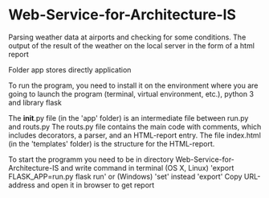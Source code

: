 # Web-Service-for-Architecture-IS
Parsing weather data at airports and checking for some conditions. The output of the result of the weather on the local server in the form of a html report

Folder app stores directly application

To run the program, you need to install it on the environment where you are going to launch the program (terminal, virtual environment, etc.), python 3 and library flask

The __init__.py file (in the 'app' folder) is an intermediate file between run.py and routs.py
The routs.py file contains the main code with comments, which includes decorators, a parser, and an HTML-report entry.
The file index.html (in the 'templates' folder) is the structure for the HTML-report.

To start the programm you need to be in directory Web-Service-for-Architecture-IS and write command in terminal (OS X, Linux) 'export FLASK_APP=run.py flask run' or (Windows) 'set' instead 'export'
Copy URL-address and open it in browser to get report
